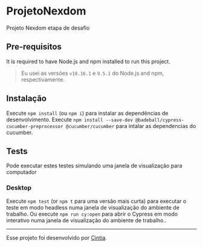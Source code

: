 # ProjetoNexdom

Projeto Nexdom etapa de desafio

## Pre-requisitos

It is required to have Node.js and npm installed to run this project.

> Eu usei as versões `v18.16.1` e `9.5.1` do Node.js and npm, respectivamente. 

## Instalação

Execute `npm install` (ou `npm i`) para instalar as dependências de desenvolvimento.
Execute `npm install --save-dev @badeball/cypress-cucumber-preprocessor @cucumber/cucumber` para intalar as dependencias do cucumber.

## Tests

Pode executar estes testes simulando uma janela de visualização para computador

### Desktop

Execute `npm test` (or `npm t` para uma versão mais curta) para executar o teste em modo headless numa janela de visualização do ambiente de trabalho.
Ou execute `npm run cy:open` para abrir o Cypress em modo interativo numa janela de visualização do ambiente de trabalho..

___

Esse projeto foi desenvolvido por [Cintia](https://github.com/cintiaomaas).